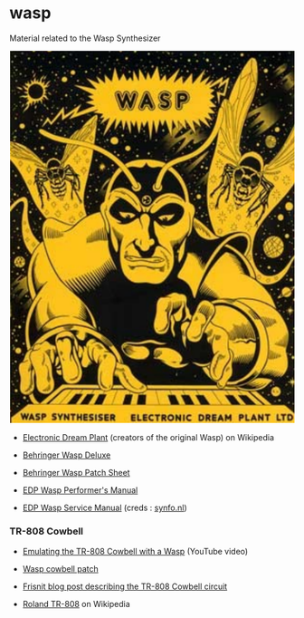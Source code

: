 # wasp
Material related to the Wasp Synthesizer

![Wasp Manual Cover](https://github.com/danja/wasp/blob/main/media/wasp-manual-cover.png)

* [Electronic Dream Plant](https://en.wikipedia.org/wiki/Electronic_Dream_Plant) (creators of the original Wasp) on Wikipedia 
* [Behringer Wasp Deluxe](https://www.behringer.com/product.html?modelCode=P0DN6)

* [Behringer Wasp Patch Sheet](https://github.com/danja/wasp/blob/main/media/WASP_DELUXE_Patch_Sheet.pdf)

* [EDP Wasp Performer's Manual](https://github.com/danja/wasp/blob/main/media/edp-wasp-manual.pdf)
* [EDP Wasp Service Manual](https://github.com/danja/wasp/blob/main/media/WASP_SERVICE_MANUAL.pdf) (creds : [synfo.nl](http://www.synfo.nl/))

### TR-808 Cowbell

* [Emulating the TR-808 Cowbell with a Wasp](https://www.youtube.com/watch?v=97sJIVRloOY) (YouTube video)
* [Wasp cowbell patch](https://github.com/danja/wasp/blob/main/media/tr808-cowbell-patch.png)

* [Frisnit blog post describing the TR-808 Cowbell circuit](http://www.frisnit.com/roland-tr-808-cowbell-rebuild/)
* [Roland TR-808](https://en.wikipedia.org/wiki/Roland_TR-808) on Wikipedia

